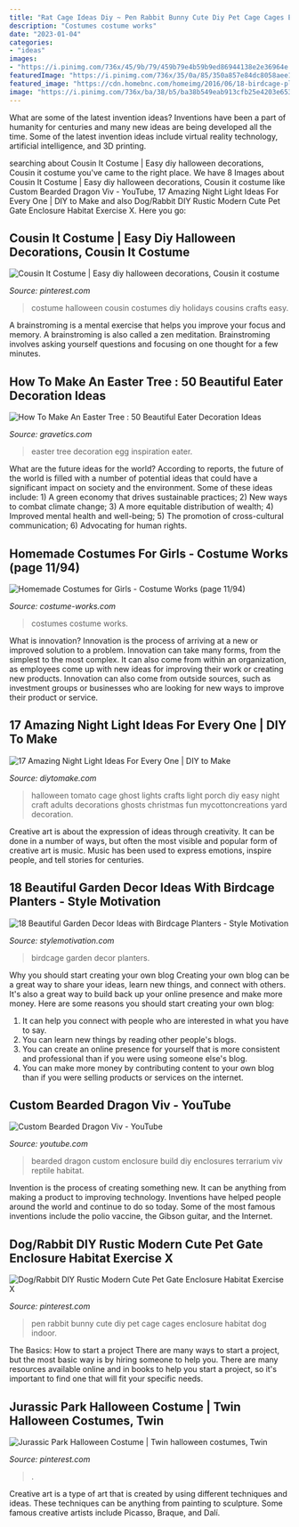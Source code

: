 ```yaml
---
title: "Rat Cage Ideas Diy ~ Pen Rabbit Bunny Cute Diy Pet Cage Cages Enclosure Habitat Dog Indoor"
description: "Costumes costume works"
date: "2023-01-04"
categories:
- "ideas"
images:
- "https://i.pinimg.com/736x/45/9b/79/459b79e4b59b9ed86944138e2e36964e.jpg"
featuredImage: "https://i.pinimg.com/736x/35/0a/85/350a857e84dc8058aee14784de057a4c--cousins.jpg"
featured_image: "https://cdn.homebnc.com/homeimg/2016/06/18-birdcage-planters-homebnc.jpg"
image: "https://i.pinimg.com/736x/ba/38/b5/ba38b549eab913cfb25e4203e6539537.jpg"
---
```



What are some of the latest invention ideas?
Inventions have been a part of humanity for centuries and many new ideas are being developed all the time. Some of the latest invention ideas include virtual reality technology, artificial intelligence, and 3D printing.

	

		
searching about Cousin It Costume | Easy diy halloween decorations, Cousin it costume you've came to the right place. We have 8 Images about Cousin It Costume | Easy diy halloween decorations, Cousin it costume like Custom Bearded Dragon Viv - YouTube, 17 Amazing Night Light Ideas For Every One | DIY to Make and also Dog/Rabbit DIY Rustic Modern Cute Pet Gate Enclosure Habitat Exercise X. Here you go:
		
    
## Cousin It Costume | Easy Diy Halloween Decorations, Cousin It Costume

<img loading=lazy src="https://i.pinimg.com/736x/35/0a/85/350a857e84dc8058aee14784de057a4c--cousins.jpg" onerror="this.onerror=null;this.src='https://tse2.mm.bing.net/th?id=OIP.UU9GY0VoV4VJvEJtI7xqeQHaNJ&amp;pid=15.1';" alt="Cousin It Costume | Easy diy halloween decorations, Cousin it costume">

_Source: pinterest.com_

>costume halloween cousin costumes diy holidays cousins crafts easy. 

	

A brainstroming is a mental exercise that helps you improve your focus and memory. A brainstroming is also called a zen meditation. Brainstroming involves asking yourself questions and focusing on one thought for a few minutes.

    
## How To Make An Easter Tree : 50 Beautiful Eater Decoration Ideas

<img loading=lazy src="https://www.gravetics.com/wp-content/uploads/2018/02/Easter-egg-tree-decoration-inspiration-and-idea..jpg" onerror="this.onerror=null;this.src='https://tse4.mm.bing.net/th?id=OIP.RwGwjQagJPkMzAJdRQNAcgHaKt&amp;pid=15.1';" alt="How To Make An Easter Tree : 50 Beautiful Eater Decoration Ideas">

_Source: gravetics.com_

>easter tree decoration egg inspiration eater. 

	

What are the future ideas for the world?
According to reports, the future of the world is filled with a number of potential ideas that could have a significant impact on society and the environment. Some of these ideas include: 1) A green economy that drives sustainable practices; 2) New ways to combat climate change; 3) A more equitable distribution of wealth; 4) Improved mental health and well-being; 5) The promotion of cross-cultural communication; 6) Advocating for human rights.

    
## Homemade Costumes For Girls - Costume Works (page 11/94)

<img loading=lazy src="https://photos.costume-works.com/page3/costumes_for_girls-11_3.jpg" onerror="this.onerror=null;this.src='https://tse3.mm.bing.net/th?id=OIP.b9ksR8dGi_4WMjTqgHf9UgHaOV&amp;pid=15.1';" alt="Homemade Costumes for Girls - Costume Works (page 11/94)">

_Source: costume-works.com_

>costumes costume works. 

	

What is innovation?
Innovation is the process of arriving at a new or improved solution to a problem. Innovation can take many forms, from the simplest to the most complex. It can also come from within an organization, as employees come up with new ideas for improving their work or creating new products. Innovation can also come from outside sources, such as investment groups or businesses who are looking for new ways to improve their product or service.

    
## 17 Amazing Night Light Ideas For Every One | DIY To Make

<img loading=lazy src="http://www.diytomake.com/wp-content/uploads/2017/02/Halloween-Porch-Night-Light.jpg" onerror="this.onerror=null;this.src='https://tse3.mm.bing.net/th?id=OIP.2sy-yPawYIJH0Z3yZW3NfgHaJ4&amp;pid=15.1';" alt="17 Amazing Night Light Ideas For Every One | DIY to Make">

_Source: diytomake.com_

>halloween tomato cage ghost lights crafts light porch diy easy night craft adults decorations ghosts christmas fun mycottoncreations yard decoration. 

	

Creative art is about the expression of ideas through creativity. It can be done in a number of ways, but often the most visible and popular form of creative art is music. Music has been used to express emotions, inspire people, and tell stories for centuries.

    
## 18 Beautiful Garden Decor Ideas With Birdcage Planters - Style Motivation

<img loading=lazy src="https://cdn.homebnc.com/homeimg/2016/06/18-birdcage-planters-homebnc.jpg" onerror="this.onerror=null;this.src='https://tse1.mm.bing.net/th?id=OIP.op4AxZ0enxKu6eDFwkYakwHaLE&amp;pid=15.1';" alt="18 Beautiful Garden Decor Ideas with Birdcage Planters - Style Motivation">

_Source: stylemotivation.com_

>birdcage garden decor planters. 

	

Why you should start creating your own blog
Creating your own blog can be a great way to share your ideas, learn new things, and connect with others. It's also a great way to build back up your online presence and make more money. Here are some reasons you should start creating your own blog: 
1. It can help you connect with people who are interested in what you have to say. 
2. You can learn new things by reading other people's blogs. 
3. You can create an online presence for yourself that is more consistent and professional than if you were using someone else's blog. 
4. You can make more money by contributing content to your own blog than if you were selling products or services on the internet.

    
## Custom Bearded Dragon Viv - YouTube

<img loading=lazy src="http://i.ytimg.com/vi/P83WXaubGlQ/hqdefault.jpg" onerror="this.onerror=null;this.src='https://tse1.mm.bing.net/th?id=OIP.F138-LB14FlZEUJwnAXJ1gHaFj&amp;pid=15.1';" alt="Custom Bearded Dragon Viv - YouTube">

_Source: youtube.com_

>bearded dragon custom enclosure build diy enclosures terrarium viv reptile habitat. 

	

Invention is the process of creating something new. It can be anything from making a product to improving technology. Inventions have helped people around the world and continue to do so today. Some of the most famous inventions include the polio vaccine, the Gibson guitar, and the Internet.

    
## Dog/Rabbit DIY Rustic Modern Cute Pet Gate Enclosure Habitat Exercise X

<img loading=lazy src="https://i.pinimg.com/736x/ba/38/b5/ba38b549eab913cfb25e4203e6539537.jpg" onerror="this.onerror=null;this.src='https://tse4.mm.bing.net/th?id=OIP.Dnn5x_6UzZWAY4-p0akHtQHaLU&amp;pid=15.1';" alt="Dog/Rabbit DIY Rustic Modern Cute Pet Gate Enclosure Habitat Exercise X">

_Source: pinterest.com_

>pen rabbit bunny cute diy pet cage cages enclosure habitat dog indoor. 

	

The Basics: How to start a project
There are many ways to start a project, but the most basic way is by hiring someone to help you. There are many resources available online and in books to help you start a project, so it's important to find one that will fit your specific needs.

    
## Jurassic Park Halloween Costume | Twin Halloween Costumes, Twin

<img loading=lazy src="https://i.pinimg.com/736x/45/9b/79/459b79e4b59b9ed86944138e2e36964e.jpg" onerror="this.onerror=null;this.src='https://tse1.mm.bing.net/th?id=OIP.-IYx8VrgxKObbgnVG--bgwHaPP&amp;pid=15.1';" alt="Jurassic Park Halloween Costume | Twin halloween costumes, Twin">

_Source: pinterest.com_

>. 

	

Creative art is a type of art that is created by using different techniques and ideas. These techniques can be anything from painting to sculpture. Some famous creative artists include Picasso, Braque, and Dalí.

